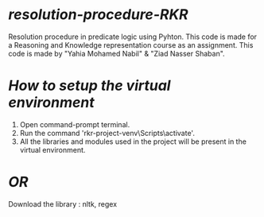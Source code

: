 # *resolution-procedure-RKR*
Resolution procedure in predicate logic using Pyhton.
This code is made for a Reasoning and Knowledge representation course as an assignment.
This code is made by "Yahia Mohamed Nabil" & "Ziad Nasser Shaban".


# *How to setup the virtual environment*

1) Open command-prompt terminal.
2) Run the command 'rkr-project-venv\Scripts\activate'.
3) All the libraries and modules used in the project will be present in the virtual environment.

# *OR* 
Download the library : nltk, regex
